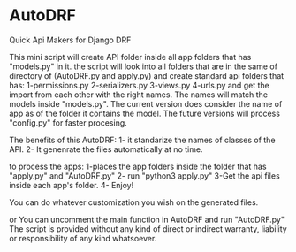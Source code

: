 # AutoDRF
Quick Api Makers for Django DRF

This mini script will create API folder inside all app folders that has "models.py" in it.
the script will look into all folders that are in the same of directory of (AutoDRF.py and apply.py) and create standard api folders that has:
1-permissions.py
2-serializers.py
3-views.py
4-urls.py
and get the import from each other with the right names. The names will match the models inside "models.py".
The current version does consider the name of app as of the folder it contains the model. 
The future versions will process "config.py" for faster procesing.

The benefits of this AutoDRF:
1- it standarize the names of classes of the API.
2- It genenrate the files automatically at no time. 

to process the apps:
1-places the app folders inside the folder that has "apply.py" and "AutoDRF.py"
2- run "python3 apply.py"
3-Get the api files inside each app's folder. 
4- Enjoy! 

You can do whatever customization you wish on the generated files. 


or You can uncomment the main function in AutoDRF and run "AutoDRF.py" 
The script is provided without any kind of direct or indirect warranty, liability or responsibility of any kind whatsoever. 
